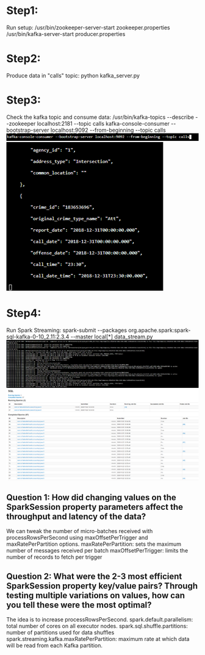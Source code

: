 # Step1:
Run setup:
/usr/bin/zookeeper-server-start zookeeper.properties
/usr/bin/kafka-server-start producer.properties

# Step2:
Produce data in "calls" topic:
python kafka_server.py

# Step3:
Check the kafka topic and consume data:
/usr/bin/kafka-topics --describe --zookeeper localhost:2181 --topic calls
kafka-console-consumer --bootstrap-server localhost:9092 --from-beginning --topic calls
![Kafka Consumer](img/kafka_consumer.png)
![Kafka Consumer Result](img/kafka_consumer_result.png)
# Step4:
Run Spark Streaming:
spark-submit --packages org.apache.spark:spark-sql-kafka-0-10_2.11:2.3.4 --master local[*] data_stream.py
![Spark Streaming](img/sparkstreaming1.PNG)
![Spark Streaming](img/sparkui.PNG)

## Question 1: How did changing values on the SparkSession property parameters affect the throughput and latency of the data?
We can tweak the number of micro-batches received with processRowsPerSecond using maxOffsetPerTrigger and maxRatePerPartition options.
maxRatePerPartition: sets the maximum number of messages received per batch
maxOffsetPerTrigger: limits the number of records to fetch per trigger

## Question 2: What were the 2-3 most efficient SparkSession property key/value pairs? Through testing multiple variations on values, how can you tell these were the most optimal?
The idea is to increase processRowsPerSecond.
spark.default.parallelism: total number of cores on all executor nodes.
spark.sql.shuffle.partitions: number of partitions used for data shuffles
spark.streaming.kafka.maxRatePerPartition: maximum rate at which data will be read from each Kafka partition.
